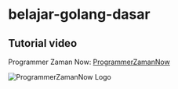 # belajar-golang-dasar

## Tutorial video

Programmer Zaman Now: [ProgrammerZamanNow](https://www.youtube.com/c/ProgrammerZamanNow)

![ProgrammerZamanNow Logo](https://yt3.ggpht.com/ytc/AMLnZu-B5H9U10Bc3pKEao-dK9KosxIWYbc-aibrgRAeJQ=s900-c-k-c0x00ffffff-no-rj)
